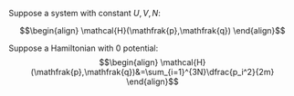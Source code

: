 



Suppose a system with constant $U,V,N$:


$$\begin{align}
\mathcal{H}(\mathfrak{p},\mathfrak{q})
\end{align}$$




Suppose a Hamiltonian with 0 potential:
$$\begin{align}
\mathcal{H}(\mathfrak{p},\mathfrak{q})&=\sum_{i=1}^{3N}\dfrac{p_i^2}{2m}
\end{align}$$

